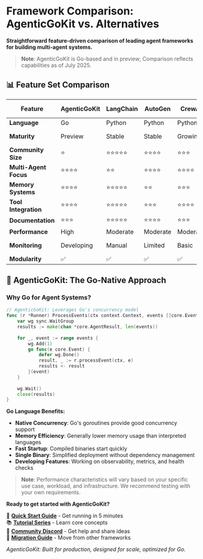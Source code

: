 # Framework Comparison: AgenticGoKit vs. Alternatives

**Straightforward feature-driven comparison of leading agent frameworks for building multi-agent systems.**

> **Note**: AgenticGoKit is Go-based and in preview; Comparison reflects capabilities as of July 2025.

## 📊 Feature Set Comparison

| Feature | AgenticGoKit | LangChain | AutoGen | CrewAI | Semantic Kernel | Agno |
|---------|--------------|-----------|---------|--------|-----------------|------|
| **Language** | Go | Python | Python | Python | C#/Python | Python |
| **Maturity** | Preview | Stable | Stable | Growing | Stable | Early‑stage, but active |
| **Community Size** | ⭐ | ⭐⭐⭐⭐⭐ | ⭐⭐⭐⭐ | ⭐⭐⭐ | ⭐⭐⭐⭐ | ⭐⭐⭐⭐ |
| **Multi-Agent Focus** | ⭐⭐⭐⭐ | ⭐⭐ | ⭐⭐⭐⭐ | ⭐⭐⭐⭐ | ⭐⭐ | ⭐⭐⭐⭐ |
| **Memory Systems** | ⭐⭐⭐⭐ | ⭐⭐⭐⭐⭐ | ⭐⭐ | ⭐⭐⭐ | ⭐⭐⭐ | ⭐⭐⭐⭐ |
| **Tool Integration** | ⭐⭐⭐⭐ | ⭐⭐⭐⭐⭐ | ⭐⭐⭐ | ⭐⭐⭐⭐ | ⭐⭐⭐⭐ | ⭐⭐⭐⭐ |
| **Documentation** | ⭐⭐⭐ | ⭐⭐⭐⭐⭐ | ⭐⭐⭐⭐ | ⭐⭐⭐ | ⭐⭐⭐⭐ | ⭐⭐⭐ |
| **Performance** | High | Moderate | Moderate | Moderate | Moderate | High |
| **Monitoring** | Developing | Manual | Limited | Basic | Azure-native | Built-in |
| **Modularity** | ✅ | ✅ | ✅ | ✅ | ✅ | ✅ |

## 🚀 AgenticGoKit: The Go-Native Approach

### **Why Go for Agent Systems?**

```go
// AgenticGoKit: Leverages Go's concurrency model
func (r *Runner) ProcessEvents(ctx context.Context, events []core.Event) {
    var wg sync.WaitGroup
    results := make(chan *core.AgentResult, len(events))
    
    for _, event := range events {
        wg.Add(1)
        go func(e core.Event) {
            defer wg.Done()
            result, _ := r.processEvent(ctx, e)
            results <- result
        }(event)
    }
    
    wg.Wait()
    close(results)
}
```

**Go Language Benefits:**
- **Native Concurrency**: Go's goroutines provide good concurrency support
- **Memory Efficiency**: Generally lower memory usage than interpreted languages
- **Fast Startup**: Compiled binaries start quickly
- **Single Binary**: Simplified deployment without dependency management
- **Developing Features**: Working on observability, metrics, and health checks

> **Note**: Performance characteristics will vary based on your specific use case, workload, and infrastructure. We recommend testing with your own requirements.

**Ready to get started with AgenticGoKit?**

🚀 **[Quick Start Guide](../tutorials/getting-started/quickstart.md)** - Get running in 5 minutes  
📚 **[Tutorial Series](../tutorials/)** - Learn core concepts  
💬 **[Community Discord](https://discord.gg/agenticgokit)** - Get help and share ideas  
🔧 **[Migration Guide](migrations/)** - Move from other frameworks  

*AgenticGoKit: Built for production, designed for scale, optimized for Go.*